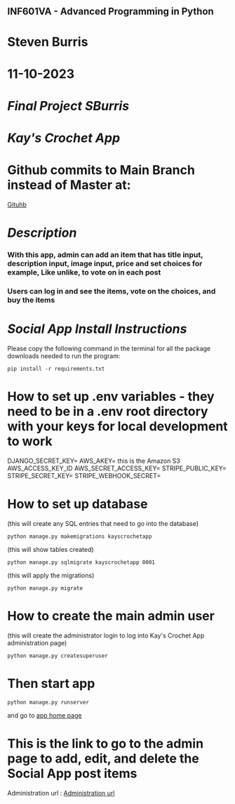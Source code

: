## INF601VA - Advanced Programming in Python
# Steven Burris
# 11-10-2023
# *Final Project SBurris*
# *Kay's Crochet App*

# Github commits to Main Branch instead of Master at: 
[Gituhb](https://github.com/stevenburris1978/KaysCrochetAppDjangoSBurris/tree/main)
# *Description*
### With this app, admin can add an item that has title input, description input, image input, price and set choices for example, Like unlike, to vote on in each post
### Users can log in and see the items, vote on the choices, and buy the items
# *Social App Install Instructions*
Please copy the following command in the terminal for all the package downloads needed to run the program:
```
pip install -r requirements.txt
```
# How to set up .env variables - they need to be in a .env root directory with your keys for local development to work
DJANGO_SECRET_KEY=
AWS_AKEY= this is the Amazon S3 AWS_ACCESS_KEY_ID
AWS_SECRET_ACCESS_KEY=
STRIPE_PUBLIC_KEY=
STRIPE_SECRET_KEY=
STRIPE_WEBHOOK_SECRET=
# How to set up database
(this will create any SQL entries that need to go into the database)
```
python manage.py makemigrations kayscrochetapp
```
(this will show tables created)
```
python manage.py sqlmigrate kayscrochetapp 0001
```
(this will apply the migrations)
```
python manage.py migrate
```

# How to create the main admin user
(this will create the administrator login to log into Kay's Crochet App administration page)
```
python manage.py createsuperuser
```

# Then start app
```
python manage.py runserver
``` 
and go to [ app home page](http://127.0.0.1:8000)

# This is the link to go to the admin page to add, edit, and delete the Social App post items
Administration url : [Administration url](http://127.0.0.1:8000/admin)